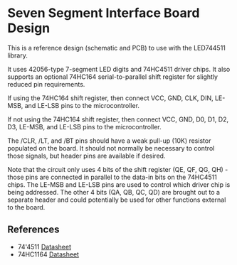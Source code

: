 Seven Segment Interface Board Design
====================================

This is a reference design (schematic and PCB) to use with the LED744511 library.

It uses 42056-type 7-segment LED digits and 74HC4511 driver chips. It also supports an optional 74HC164 serial-to-parallel shift register for slightly reduced pin requirements.

If using the 74HC164 shift register, then connect VCC, GND, CLK, DIN, LE-MSB, and LE-LSB pins to the microcontroller.

If not using the 74HC164 shift register, then connect VCC, GND, D0, D1, D2, D3, LE-MSB, and LE-LSB pins to the microcontroller.

The /CLR, /LT, and /BT pins should have a weak pull-up (10K) resistor populated on the board. It should not normally be necessary to control those signals, but header pins are available if desired.

Note that the circuit only uses 4 bits of the shift register (QE, QF, QG, QH) - those pins are connected in parallel to the data-in bits on the 74HC4511 chips. The LE-MSB and LE-LSB pins are used to control which driver chip is being addressed. The other 4 bits (QA, QB, QC, QD) are brought out to a separate header and could potentially be used for other functions external to the board. 

References
----------
+ 74'4511 [Datasheet](http://www.ti.com/lit/ds/symlink/cd74hc4511.pdf)
+ 74HC1164 [Datasheet](http://www.ti.com/lit/ds/symlink/sn74hc164.pdf)
